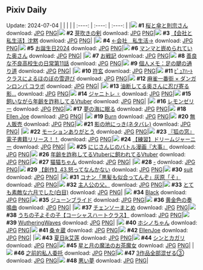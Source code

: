 ## Pixiv Daily
Update: 2024-07-04
|      |      |      |
| :----: | :----: | :----: |
|![](https://pixiv.microyu.workers.dev/c/240x480/img-master/img/2024/07/02/00/00/50/120161541_p0_master1200.jpg) **#1** [桜と傘と則宗さん](https://www.pixiv.net/artworks/120161541) download: [JPG](https://pixiv.microyu.workers.dev/img-original/img/2024/07/02/00/00/50/120161541_p0.jpg) [PNG](https://pixiv.microyu.workers.dev/img-original/img/2024/07/02/00/00/50/120161541_p0.png)|![](https://pixiv.microyu.workers.dev/c/240x480/img-master/img/2024/07/03/00/00/50/120188807_p0_master1200.jpg) **#2** [芽吹きの剣](https://www.pixiv.net/artworks/120188807) download: [JPG](https://pixiv.microyu.workers.dev/img-original/img/2024/07/03/00/00/50/120188807_p0.jpg) [PNG](https://pixiv.microyu.workers.dev/img-original/img/2024/07/03/00/00/50/120188807_p0.png)|![](https://pixiv.microyu.workers.dev/c/240x480/img-master/img/2024/07/02/11/59/55/120172055_p0_master1200.jpg) **#3** [【会社と私生活】沈黙](https://www.pixiv.net/artworks/120172055) download: [JPG](https://pixiv.microyu.workers.dev/img-original/img/2024/07/02/11/59/55/120172055_p0.jpg) [PNG](https://pixiv.microyu.workers.dev/img-original/img/2024/07/02/11/59/55/120172055_p0.png)|
|![](https://pixiv.microyu.workers.dev/c/240x480/img-master/img/2024/07/03/10/50/30/120198078_p0_master1200.jpg) **#4** [←会社　私生活→](https://www.pixiv.net/artworks/120198078) download: [JPG](https://pixiv.microyu.workers.dev/img-original/img/2024/07/03/10/50/30/120198078_p0.jpg) [PNG](https://pixiv.microyu.workers.dev/img-original/img/2024/07/03/10/50/30/120198078_p0.png)|![](https://pixiv.microyu.workers.dev/c/240x480/img-master/img/2024/07/04/06/04/51/120188800_p0_master1200.jpg) **#5** [お誕生日2024](https://www.pixiv.net/artworks/120188800) download: [JPG](https://pixiv.microyu.workers.dev/img-original/img/2024/07/04/06/04/51/120188800_p0.jpg) [PNG](https://pixiv.microyu.workers.dev/img-original/img/2024/07/04/06/04/51/120188800_p0.png)|![](https://pixiv.microyu.workers.dev/c/240x480/img-master/img/2024/07/02/00/05/24/120161909_p0_master1200.jpg) **#6** [マンマと嵌められていた奥さん](https://www.pixiv.net/artworks/120161909) download: [JPG](https://pixiv.microyu.workers.dev/img-original/img/2024/07/02/00/05/24/120161909_p0.jpg) [PNG](https://pixiv.microyu.workers.dev/img-original/img/2024/07/02/00/05/24/120161909_p0.png)|
|![](https://pixiv.microyu.workers.dev/c/240x480/img-master/img/2024/07/02/19/31/39/120179967_p0_master1200.jpg) **#7** [お戦記](https://www.pixiv.net/artworks/120179967) download: [JPG](https://pixiv.microyu.workers.dev/img-original/img/2024/07/02/19/31/39/120179967_p0.jpg) [PNG](https://pixiv.microyu.workers.dev/img-original/img/2024/07/02/19/31/39/120179967_p0.png)|![](https://pixiv.microyu.workers.dev/c/240x480/img-master/img/2024/07/03/17/44/41/120189106_p0_master1200.jpg) **#8** [善良な不良高校生の日常第11話](https://www.pixiv.net/artworks/120189106) download: [JPG](https://pixiv.microyu.workers.dev/img-original/img/2024/07/03/17/44/41/120189106_p0.jpg) [PNG](https://pixiv.microyu.workers.dev/img-original/img/2024/07/03/17/44/41/120189106_p0.png)|![](https://pixiv.microyu.workers.dev/c/240x480/img-master/img/2024/07/02/06/00/10/120167698_p0_master1200.jpg) **#9** [個人メモ：足の腱の通り道](https://www.pixiv.net/artworks/120167698) download: [JPG](https://pixiv.microyu.workers.dev/img-original/img/2024/07/02/06/00/10/120167698_p0.jpg) [PNG](https://pixiv.microyu.workers.dev/img-original/img/2024/07/02/06/00/10/120167698_p0.png)|
|![](https://pixiv.microyu.workers.dev/c/240x480/img-master/img/2024/07/02/00/07/46/120162011_p0_master1200.jpg) **#10** [符玄](https://www.pixiv.net/artworks/120162011) download: [JPG](https://pixiv.microyu.workers.dev/img-original/img/2024/07/02/00/07/46/120162011_p0.jpg) [PNG](https://pixiv.microyu.workers.dev/img-original/img/2024/07/02/00/07/46/120162011_p0.png)|![](https://pixiv.microyu.workers.dev/c/240x480/img-master/img/2024/07/02/17/34/51/120177259_p0_master1200.jpg) **#11** [ﾋﾟｭｱﾊｰﾄクラスによるほのぼの雪遊び](https://www.pixiv.net/artworks/120177259) download: [JPG](https://pixiv.microyu.workers.dev/img-original/img/2024/07/02/17/34/51/120177259_p0.jpg) [PNG](https://pixiv.microyu.workers.dev/img-original/img/2024/07/02/17/34/51/120177259_p0.png)|![](https://pixiv.microyu.workers.dev/c/240x480/img-master/img/2024/07/03/00/00/19/120188710_p0_master1200.jpg) **#12** [麻雀一番街 × ダンガンロンパ コラボ](https://www.pixiv.net/artworks/120188710) download: [JPG](https://pixiv.microyu.workers.dev/img-original/img/2024/07/03/00/00/19/120188710_p0.jpg) [PNG](https://pixiv.microyu.workers.dev/img-original/img/2024/07/03/00/00/19/120188710_p0.png)|
|![](https://pixiv.microyu.workers.dev/c/240x480/img-master/img/2024/07/03/00/04/57/120189087_p0_master1200.jpg) **#13** [油断してる奥さんに忍び寄る影...](https://www.pixiv.net/artworks/120189087) download: [JPG](https://pixiv.microyu.workers.dev/img-original/img/2024/07/03/00/04/57/120189087_p0.jpg) [PNG](https://pixiv.microyu.workers.dev/img-original/img/2024/07/03/00/04/57/120189087_p0.png)|![](https://pixiv.microyu.workers.dev/c/240x480/img-master/img/2024/07/02/21/00/59/120182596_p0_master1200.jpg) **#14** [ジャニトレ︎︎ ♀](https://www.pixiv.net/artworks/120182596) download: [JPG](https://pixiv.microyu.workers.dev/img-original/img/2024/07/02/21/00/59/120182596_p0.jpg) [PNG](https://pixiv.microyu.workers.dev/img-original/img/2024/07/02/21/00/59/120182596_p0.png)|![](https://pixiv.microyu.workers.dev/c/240x480/img-master/img/2024/07/02/21/50/27/120184178_p0_master1200.jpg) **#15** [飼いながら年齢を詐称してるVtuber](https://www.pixiv.net/artworks/120184178) download: [JPG](https://pixiv.microyu.workers.dev/img-original/img/2024/07/02/21/50/27/120184178_p0.jpg) [PNG](https://pixiv.microyu.workers.dev/img-original/img/2024/07/02/21/50/27/120184178_p0.png)|
|![](https://pixiv.microyu.workers.dev/c/240x480/img-master/img/2024/07/03/21/34/56/120211050_p0_master1200.jpg) **#16** [レモンゼリー](https://www.pixiv.net/artworks/120211050) download: [JPG](https://pixiv.microyu.workers.dev/img-original/img/2024/07/03/21/34/56/120211050_p0.jpg) [PNG](https://pixiv.microyu.workers.dev/img-original/img/2024/07/03/21/34/56/120211050_p0.png)|![](https://pixiv.microyu.workers.dev/c/240x480/img-master/img/2024/07/03/02/21/24/120192333_p0_master1200.jpg) **#17** [夢の海に眠る](https://www.pixiv.net/artworks/120192333) download: [JPG](https://pixiv.microyu.workers.dev/img-original/img/2024/07/03/02/21/24/120192333_p0.jpg) [PNG](https://pixiv.microyu.workers.dev/img-original/img/2024/07/03/02/21/24/120192333_p0.png)|![](https://pixiv.microyu.workers.dev/c/240x480/img-master/img/2024/07/03/13/13/17/120200289_p0_master1200.jpg) **#18** [Ellen Joe](https://www.pixiv.net/artworks/120200289) download: [JPG](https://pixiv.microyu.workers.dev/img-original/img/2024/07/03/13/13/17/120200289_p0.jpg) [PNG](https://pixiv.microyu.workers.dev/img-original/img/2024/07/03/13/13/17/120200289_p0.png)|
|![](https://pixiv.microyu.workers.dev/c/240x480/img-master/img/2024/07/02/00/00/40/120161516_p0_master1200.jpg) **#19** [Burn](https://www.pixiv.net/artworks/120161516) download: [JPG](https://pixiv.microyu.workers.dev/img-original/img/2024/07/02/00/00/40/120161516_p0.jpg) [PNG](https://pixiv.microyu.workers.dev/img-original/img/2024/07/02/00/00/40/120161516_p0.png)|![](https://pixiv.microyu.workers.dev/c/240x480/img-master/img/2024/07/02/00/03/20/120161776_p0_master1200.jpg) **#20** [無人販売](https://www.pixiv.net/artworks/120161776) download: [JPG](https://pixiv.microyu.workers.dev/img-original/img/2024/07/02/00/03/20/120161776_p0.jpg) [PNG](https://pixiv.microyu.workers.dev/img-original/img/2024/07/02/00/03/20/120161776_p0.png)|![](https://pixiv.microyu.workers.dev/c/240x480/img-master/img/2024/07/02/01/07/19/120163750_p0_master1200.jpg) **#21** [影の地にっき(ネタバレ)](https://www.pixiv.net/artworks/120163750) download: [JPG](https://pixiv.microyu.workers.dev/img-original/img/2024/07/02/01/07/19/120163750_p0.jpg) [PNG](https://pixiv.microyu.workers.dev/img-original/img/2024/07/02/01/07/19/120163750_p0.png)|
|![](https://pixiv.microyu.workers.dev/c/240x480/img-master/img/2024/07/02/22/09/25/120184849_p0_master1200.jpg) **#22** [モーションありがとう](https://www.pixiv.net/artworks/120184849) download: [JPG](https://pixiv.microyu.workers.dev/img-original/img/2024/07/02/22/09/25/120184849_p0.jpg) [PNG](https://pixiv.microyu.workers.dev/img-original/img/2024/07/02/22/09/25/120184849_p0.png)|![](https://pixiv.microyu.workers.dev/c/240x480/img-master/img/2024/07/02/11/47/57/120171861_p0_master1200.jpg) **#23** [『狐の窓』電子書籍リリース！！](https://www.pixiv.net/artworks/120171861) download: [JPG](https://pixiv.microyu.workers.dev/img-original/img/2024/07/02/11/47/57/120171861_p0.jpg) [PNG](https://pixiv.microyu.workers.dev/img-original/img/2024/07/02/11/47/57/120171861_p0.png)|![](https://pixiv.microyu.workers.dev/c/240x480/img-master/img/2024/07/02/15/07/32/120174924_p0_master1200.jpg) **#24** [【練習】ドリームジャーニー](https://www.pixiv.net/artworks/120174924) download: [JPG](https://pixiv.microyu.workers.dev/img-original/img/2024/07/02/15/07/32/120174924_p0.jpg) [PNG](https://pixiv.microyu.workers.dev/img-original/img/2024/07/02/15/07/32/120174924_p0.png)|
|![](https://pixiv.microyu.workers.dev/c/240x480/img-master/img/2024/07/03/20/01/37/120208186_p0_master1200.jpg) **#25** [にじさんじのバトル漫画『大事』](https://www.pixiv.net/artworks/120208186) download: [JPG](https://pixiv.microyu.workers.dev/img-original/img/2024/07/03/20/01/37/120208186_p0.jpg) [PNG](https://pixiv.microyu.workers.dev/img-original/img/2024/07/03/20/01/37/120208186_p0.png)|![](https://pixiv.microyu.workers.dev/c/240x480/img-master/img/2024/07/03/20/08/09/120208338_p0_master1200.jpg) **#26** [年齢を詐称してるVtuberに飼われてるVtuber](https://www.pixiv.net/artworks/120208338) download: [JPG](https://pixiv.microyu.workers.dev/img-original/img/2024/07/03/20/08/09/120208338_p0.jpg) [PNG](https://pixiv.microyu.workers.dev/img-original/img/2024/07/03/20/08/09/120208338_p0.png)|![](https://pixiv.microyu.workers.dev/c/240x480/img-master/img/2024/07/02/00/02/40/120161720_p0_master1200.jpg) **#27** [猫猫ちゃん](https://www.pixiv.net/artworks/120161720) download: [JPG](https://pixiv.microyu.workers.dev/img-original/img/2024/07/02/00/02/40/120161720_p0.jpg) [PNG](https://pixiv.microyu.workers.dev/img-original/img/2024/07/02/00/02/40/120161720_p0.png)|
|![](https://pixiv.microyu.workers.dev/c/240x480/img-master/img/2024/07/03/16/16/19/120188734_p0_master1200.jpg) **#28** [-](https://www.pixiv.net/artworks/120188734) download: [JPG](https://pixiv.microyu.workers.dev/img-original/img/2024/07/03/16/16/19/120188734_p0.jpg) [PNG](https://pixiv.microyu.workers.dev/img-original/img/2024/07/03/16/16/19/120188734_p0.png)|![](https://pixiv.microyu.workers.dev/c/240x480/img-master/img/2024/07/02/19/23/59/120179756_p0_master1200.jpg) **#29** [【創作】43.怒ってなんかない](https://www.pixiv.net/artworks/120179756) download: [JPG](https://pixiv.microyu.workers.dev/img-original/img/2024/07/02/19/23/59/120179756_p0.jpg) [PNG](https://pixiv.microyu.workers.dev/img-original/img/2024/07/02/19/23/59/120179756_p0.png)|![](https://pixiv.microyu.workers.dev/c/240x480/img-master/img/2024/07/03/04/17/51/120193666_p0_master1200.jpg) **#30** [suit](https://www.pixiv.net/artworks/120193666) download: [JPG](https://pixiv.microyu.workers.dev/img-original/img/2024/07/03/04/17/51/120193666_p0.jpg) [PNG](https://pixiv.microyu.workers.dev/img-original/img/2024/07/03/04/17/51/120193666_p0.png)|
|![](https://pixiv.microyu.workers.dev/c/240x480/img-master/img/2024/07/02/17/08/01/120176777_p0_master1200.jpg) **#31** [コナン「黒髪も似合ってんぞ」灰原「そ」](https://www.pixiv.net/artworks/120176777) download: [JPG](https://pixiv.microyu.workers.dev/img-original/img/2024/07/02/17/08/01/120176777_p0.jpg) [PNG](https://pixiv.microyu.workers.dev/img-original/img/2024/07/02/17/08/01/120176777_p0.png)|![](https://pixiv.microyu.workers.dev/c/240x480/img-master/img/2024/07/03/08/13/07/120196211_p0_master1200.jpg) **#32** [主人公の父。](https://www.pixiv.net/artworks/120196211) download: [JPG](https://pixiv.microyu.workers.dev/img-original/img/2024/07/03/08/13/07/120196211_p0.jpg) [PNG](https://pixiv.microyu.workers.dev/img-original/img/2024/07/03/08/13/07/120196211_p0.png)|![](https://pixiv.microyu.workers.dev/c/240x480/img-master/img/2024/07/02/01/09/53/120163818_p0_master1200.jpg) **#33** [とても素敵な六月でした(白目)](https://www.pixiv.net/artworks/120163818) download: [JPG](https://pixiv.microyu.workers.dev/img-original/img/2024/07/02/01/09/53/120163818_p0.jpg) [PNG](https://pixiv.microyu.workers.dev/img-original/img/2024/07/02/01/09/53/120163818_p0.png)|
|![](https://pixiv.microyu.workers.dev/c/240x480/img-master/img/2024/07/03/19/27/27/120207249_p0_master1200.jpg) **#34** [Black](https://www.pixiv.net/artworks/120207249) download: [JPG](https://pixiv.microyu.workers.dev/img-original/img/2024/07/03/19/27/27/120207249_p0.jpg) [PNG](https://pixiv.microyu.workers.dev/img-original/img/2024/07/03/19/27/27/120207249_p0.png)|![](https://pixiv.microyu.workers.dev/c/240x480/img-master/img/2024/07/02/16/42/57/120176330_p0_master1200.jpg) **#35** [ジューンブライド](https://www.pixiv.net/artworks/120176330) download: [JPG](https://pixiv.microyu.workers.dev/img-original/img/2024/07/02/16/42/57/120176330_p0.jpg) [PNG](https://pixiv.microyu.workers.dev/img-original/img/2024/07/02/16/42/57/120176330_p0.png)|![](https://pixiv.microyu.workers.dev/c/240x480/img-master/img/2024/07/03/19/59/43/120208024_p0_master1200.jpg) **#36** [黄金色の奏鳴曲](https://www.pixiv.net/artworks/120208024) download: [JPG](https://pixiv.microyu.workers.dev/img-original/img/2024/07/03/19/59/43/120208024_p0.jpg) [PNG](https://pixiv.microyu.workers.dev/img-original/img/2024/07/03/19/59/43/120208024_p0.png)|
|![](https://pixiv.microyu.workers.dev/c/240x480/img-master/img/2024/07/03/15/13/25/120202021_p0_master1200.jpg) **#37** [チェンソーまとめ](https://www.pixiv.net/artworks/120202021) download: [JPG](https://pixiv.microyu.workers.dev/img-original/img/2024/07/03/15/13/25/120202021_p0.jpg) [PNG](https://pixiv.microyu.workers.dev/img-original/img/2024/07/03/15/13/25/120202021_p0.png)|![](https://pixiv.microyu.workers.dev/c/240x480/img-master/img/2024/07/02/20/19/31/120181341_p0_master1200.jpg) **#38** [うちの子よその子【コーシャスハートクラス】](https://www.pixiv.net/artworks/120181341) download: [JPG](https://pixiv.microyu.workers.dev/img-original/img/2024/07/02/20/19/31/120181341_p0.jpg) [PNG](https://pixiv.microyu.workers.dev/img-original/img/2024/07/02/20/19/31/120181341_p0.png)|![](https://pixiv.microyu.workers.dev/c/240x480/img-master/img/2024/07/03/13/45/35/120200690_p0_master1200.jpg) **#39** [WutheringWaves](https://www.pixiv.net/artworks/120200690) download: [JPG](https://pixiv.microyu.workers.dev/img-original/img/2024/07/03/13/45/35/120200690_p0.jpg) [PNG](https://pixiv.microyu.workers.dev/img-original/img/2024/07/03/13/45/35/120200690_p0.png)|
|![](https://pixiv.microyu.workers.dev/c/240x480/img-master/img/2024/07/02/12/07/16/120172267_p0_master1200.jpg) **#40** [ホシノちゃん](https://www.pixiv.net/artworks/120172267) download: [JPG](https://pixiv.microyu.workers.dev/img-original/img/2024/07/02/12/07/16/120172267_p0.jpg) [PNG](https://pixiv.microyu.workers.dev/img-original/img/2024/07/02/12/07/16/120172267_p0.png)|![](https://pixiv.microyu.workers.dev/c/240x480/img-master/img/2024/07/03/00/12/10/120189412_p0_master1200.jpg) **#41** [桑☆蔵](https://www.pixiv.net/artworks/120189412) download: [JPG](https://pixiv.microyu.workers.dev/img-original/img/2024/07/03/00/12/10/120189412_p0.jpg) [PNG](https://pixiv.microyu.workers.dev/img-original/img/2024/07/03/00/12/10/120189412_p0.png)|![](https://pixiv.microyu.workers.dev/c/240x480/img-master/img/2024/07/03/13/40/52/120200627_p0_master1200.jpg) **#42** [EllenJoe](https://www.pixiv.net/artworks/120200627) download: [JPG](https://pixiv.microyu.workers.dev/img-original/img/2024/07/03/13/40/52/120200627_p0.jpg) [PNG](https://pixiv.microyu.workers.dev/img-original/img/2024/07/03/13/40/52/120200627_p0.png)|
|![](https://pixiv.microyu.workers.dev/c/240x480/img-master/img/2024/07/02/18/46/52/120178843_p0_master1200.jpg) **#43** [夏日jk艾莲](https://www.pixiv.net/artworks/120178843) download: [JPG](https://pixiv.microyu.workers.dev/img-original/img/2024/07/02/18/46/52/120178843_p0.jpg) [PNG](https://pixiv.microyu.workers.dev/img-original/img/2024/07/02/18/46/52/120178843_p0.png)|![](https://pixiv.microyu.workers.dev/c/240x480/img-master/img/2024/07/02/20/26/12/120181504_p0_master1200.jpg) **#44** [シンとカガリ](https://www.pixiv.net/artworks/120181504) download: [JPG](https://pixiv.microyu.workers.dev/img-original/img/2024/07/02/20/26/12/120181504_p0.jpg) [PNG](https://pixiv.microyu.workers.dev/img-original/img/2024/07/02/20/26/12/120181504_p0.png)|![](https://pixiv.microyu.workers.dev/c/240x480/img-master/img/2024/07/02/19/39/16/120180161_p0_master1200.jpg) **#45** [星と月の魔法のお茶魔女](https://www.pixiv.net/artworks/120180161) download: [JPG](https://pixiv.microyu.workers.dev/img-original/img/2024/07/02/19/39/16/120180161_p0.jpg) [PNG](https://pixiv.microyu.workers.dev/img-original/img/2024/07/02/19/39/16/120180161_p0.png)|
|![](https://pixiv.microyu.workers.dev/c/240x480/img-master/img/2024/07/03/12/42/27/120199815_p0_master1200.jpg) **#46** [之前的私人委托](https://www.pixiv.net/artworks/120199815) download: [JPG](https://pixiv.microyu.workers.dev/img-original/img/2024/07/03/12/42/27/120199815_p0.jpg) [PNG](https://pixiv.microyu.workers.dev/img-original/img/2024/07/03/12/42/27/120199815_p0.png)|![](https://pixiv.microyu.workers.dev/c/240x480/img-master/img/2024/07/02/17/01/44/120176676_p0_master1200.jpg) **#47** [3作品全部混ぜる③](https://www.pixiv.net/artworks/120176676) download: [JPG](https://pixiv.microyu.workers.dev/img-original/img/2024/07/02/17/01/44/120176676_p0.jpg) [PNG](https://pixiv.microyu.workers.dev/img-original/img/2024/07/02/17/01/44/120176676_p0.png)|![](https://pixiv.microyu.workers.dev/c/240x480/img-master/img/2024/07/03/02/25/58/120192399_p0_master1200.jpg) **#48** [悪い夢](https://www.pixiv.net/artworks/120192399) download: [JPG](https://pixiv.microyu.workers.dev/img-original/img/2024/07/03/02/25/58/120192399_p0.jpg) [PNG](https://pixiv.microyu.workers.dev/img-original/img/2024/07/03/02/25/58/120192399_p0.png)|
